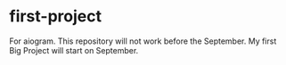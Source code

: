# first-project
For aiogram.
This repository will not work before the September. 
My first Big Project will start on September. 
